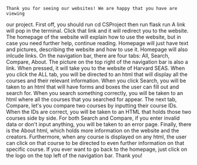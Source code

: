     Thank you for seeing our websites! We are happy that you have are viewing
our project. First off, you should run
                                cd CSProject
then run
                                flask run
    A link will pop in the terminal. Click that link and it will redirect you to
the website. The homepage of the website will explain how to use the website,
but in case you need further help, continue reading.
    Homepage will just have text and pictures, describing the website and how
to use it. Homepage will also inlcude links. On the navigation bar, there are
four tabs: All, Search, Compare, About. The picture on the top right of the
navigation bar is also a link. When pressed, it will take you to the
website of Harvard SEAS. When you click the ALL tab, you will be directed to
an html that will display all the courses and their relevant information.
When you click Search, you will be taken to an html that will have forms and
boxes the user can fill out and search for. When you search something
correctly, you will be taken to an html where all the courses that you
searched for appear. The next tab, Compare, let's you compare two courses by
inputting their course IDs. When the IDs are correct, you will be taken to an
HTML that holds those two courses side by side. For both Search and Compare,
if you enter invalid data or don't input anything, you will be taken to an
error page. Finally, there is the About html, which holds more information on
the website and the creators. Furthermore, when any course is displayed on
any html, the user can click on that course to be directed to even further
information on that specific course. If you ever want to go back to the
homepage, just click on the logo on the top left of the navigation bar.
                        Thank you!